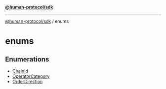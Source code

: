 [**@human-protocol/sdk**](../README.md)

***

[@human-protocol/sdk](../modules.md) / enums

# enums

## Enumerations

- [ChainId](enumerations/ChainId.md)
- [OperatorCategory](enumerations/OperatorCategory.md)
- [OrderDirection](enumerations/OrderDirection.md)
